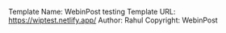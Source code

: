 
Template Name: WebinPost testing
Template URL: https://wiptest.netlify.app/
Author: Rahul
Copyright: WebinPost
